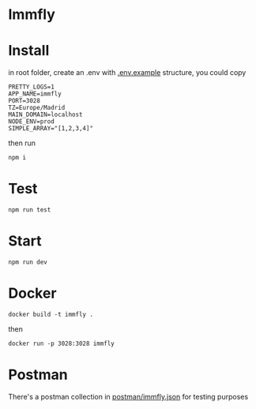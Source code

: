 # Immfly

# Install

in root folder, create an .env with [.env.example](.env.example) structure, you could copy 
```
PRETTY_LOGS=1
APP_NAME=immfly
PORT=3028
TZ=Europe/Madrid
MAIN_DOMAIN=localhost
NODE_ENV=prod
SIMPLE_ARRAY="[1,2,3,4]"
```

then run

```
npm i
```

# Test

```
npm run test
```

# Start

```
npm run dev
```

# Docker


```
docker build -t immfly .   
```

then

```
docker run -p 3028:3028 immfly  
```

# Postman

There's a postman collection in [postman/immfly.json](postman/immfly.json) for testing purposes

